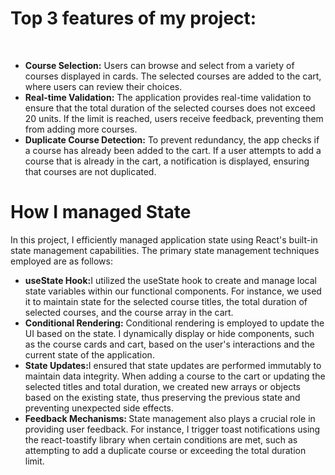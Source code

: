 <h1>Top 3 features of my project:</h1><br/>
<ul>
  <li><b>Course Selection:</b> Users can browse and select from a variety of courses displayed in cards. The selected courses are added to the cart, where users can review their choices.</li>
  <li><b>Real-time Validation:</b> The application provides real-time validation to ensure that the total duration of the selected courses does not exceed 20 units. If the limit is reached, users receive feedback, preventing them from adding more courses.</li>
  <li><b>Duplicate Course Detection:</b> To prevent redundancy, the app checks if a course has already been added to the cart. If a user attempts to add a course that is already in the cart, a notification is displayed, ensuring that courses are not duplicated.</li>
</ul>
<h1>How I managed State</h1>
<p>In this project, I efficiently managed application state using React's built-in state management capabilities. The primary state management techniques employed are as follows:</p>
<ul>
  <li><b>useState Hook:</b>I utilized the useState hook to create and manage local state variables within our functional components. For instance, we used it to maintain state for the selected course titles, the total duration of selected courses, and the course array in the cart.</li>
  <li><b>Conditional Rendering:</b> Conditional rendering is employed to update the UI based on the state. I dynamically display or hide components, such as the course cards and cart, based on the user's interactions and the current state of the application.</li>
  <li><b>State Updates:</b>I ensured that state updates are performed immutably to maintain data integrity. When adding a course to the cart or updating the selected titles and total duration, we created new arrays or objects based on the existing state, thus preserving the previous state and preventing unexpected side effects.</li>
  <li><b>Feedback Mechanisms: </b>State management also plays a crucial role in providing user feedback. For instance, I trigger toast notifications using the react-toastify library when certain conditions are met, such as attempting to add a duplicate course or exceeding the total duration limit.</li>
</ul>
